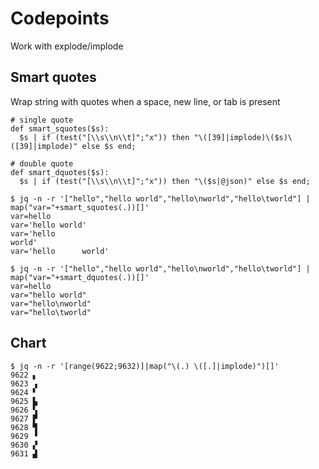 ---
---

# Codepoints

Work with explode/implode

## Smart quotes

Wrap string with quotes when a space, new line, or tab is present

```jq
# single quote
def smart_squotes($s):
  $s | if (test("[\\s\\n\\t]";"x")) then "\([39]|implode)\($s)\([39]|implode)" else $s end;

# double quote
def smart_dquotes($s):
  $s | if (test("[\\s\\n\\t]";"x")) then "\($s|@json)" else $s end;
```

```console
$ jq -n -r '["hello","hello world","hello\nworld","hello\tworld"] | map("var="+smart_squotes(.))[]'
var=hello
var='hello world'
var='hello
world'
var='hello      world'

$ jq -n -r '["hello","hello world","hello\nworld","hello\tworld"] | map("var="+smart_dquotes(.))[]'
var=hello
var="hello world"
var="hello\nworld"
var="hello\tworld"
```

## Chart

```console
$ jq -n -r '[range(9622;9632)]|map("\(.) \([.]|implode)")[]'
9622 ▖
9623 ▗
9624 ▘
9625 ▙
9626 ▚
9627 ▛
9628 ▜
9629 ▝
9630 ▞
9631 ▟
```
